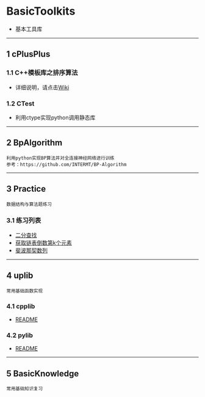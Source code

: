 # BasicToolkits
* 基本工具库

---
## 1 cPlusPlus
### 1.1 C++模板库之排序算法
* 详细说明，请点击[Wiki](https://github.com/Ling-Bao/BasicToolkits/wiki)

### 1.2 CTest
* 利用ctype实现python调用静态库

---
## 2 BpAlgorithm
```
利用python实现BP算法并对全连接神经网络进行训练
参考：https://github.com/INTERMT/BP-Algorithm
```

---
## 3 Practice
```
数据结构与算法题练习
```
### 3.1 练习列表
- [二分查找](Practice/src/binary_search.h)
- [获取链表倒数第k个元素](Practice/src/find_k_node.h)
- [斐波那契数列](Practice/src/fibonacci.h)


---
## 4 uplib
```
常用基础函数实现
```
### 4.1 cpplib
- [README](uplib/cpplib/README.md)

### 4.2 pylib
- [README](uplib/pylib/README.md)


---
## 5 BasicKnowledge
```
常用基础知识复习
```
